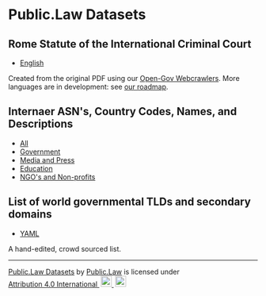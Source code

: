# Public.Law Datasets


## Rome Statute of the International Criminal Court

* [English](https://github.com/public-law/datasets/blob/master/Intergovernmental/RomeStatute/RomeStatute.json)

Created from the original PDF using our [Open-Gov Webcrawlers](https://github.com/public-law/open-gov-crawlers).
More languages are in development: see
[our roadmap](https://github.com/orgs/public-law/projects/9/views/2).


## Internaer ASN's, Country Codes, Names, and Descriptions

* [All](https://github.com/public-law/datasets/blob/master/Intergovernmental/Internet/asn-list.tsv)
* [Government](https://github.com/public-law/datasets/blob/master/Intergovernmental/Internet/asn-gov-list.tsv)
* [Media and Press](https://github.com/public-law/datasets/blob/master/Intergovernmental/Internet/asn-media-list.tsv)
* [Education](https://github.com/public-law/datasets/blob/master/Intergovernmental/Internet/asn-edu-list.tsv)
* [NGO's and Non-profits](https://github.com/public-law/datasets/blob/master/Intergovernmental/Internet/asn-ngo-list.tsv)


## List of world governmental TLDs and secondary domains

* [YAML](https://github.com/public-law/datasets/blob/master/Intergovernmental/Internet/governmental_domains.yaml)
 
A hand-edited, crowd sourced list. 



----

<p xmlns:cc="http://creativecommons.org/ns#" xmlns:dct="http://purl.org/dc/terms/">
  
  <a property="dct:title" rel="cc:attributionURL" href="https://github.com/public-law/datasets">Public.Law Datasets</a> by <a rel="cc:attributionURL dct:creator" property="cc:attributionName" href="https://public.law">Public.Law</a> is licensed under <a href="http://creativecommons.org/licenses/by/4.0/?ref=chooser-v1" target="_blank" rel="license noopener noreferrer" style="display:inline-block;">Attribution 4.0 International
    <img style="height:22px!important;margin-left:3px;" src="https://mirrors.creativecommons.org/presskit/icons/cc.svg">
    <img style="height:22px!important; margin-left:3px;" src="https://mirrors.creativecommons.org/presskit/icons/by.svg">
  </a>
  
</p>
